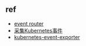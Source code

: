 

## ref
+ [event router](https://docs.openshift.com/container-platform/4.6/logging/cluster-logging-eventrouter.html)
+ [采集Kubernetes事件](https://help.aliyun.com/document_detail/104445.html)
+ [kubernetes-event-exporter](https://github.com/opsgenie/kubernetes-event-exporter)